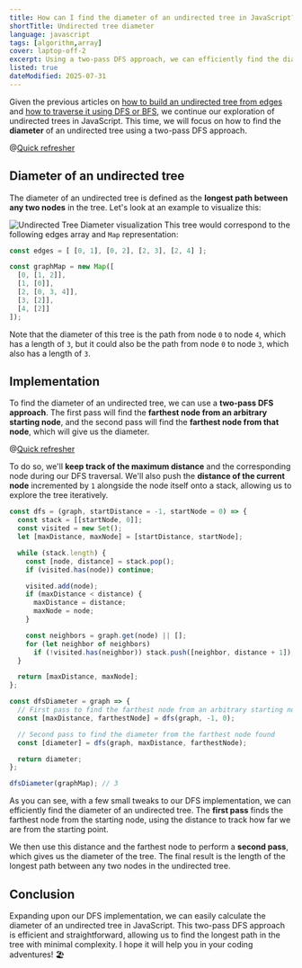 ```yaml
---
title: How can I find the diameter of an undirected tree in JavaScript?
shortTitle: Undirected tree diameter
language: javascript
tags: [algorithm,array]
cover: laptop-off-2
excerpt: Using a two-pass DFS approach, we can efficiently find the diameter of an undirected tree in JavaScript.
listed: true
dateModified: 2025-07-31
---
```


Given the previous articles on [how to build an undirected tree from edges](/js/s/undirected-tree-from-edges) and [how to traverse it using DFS or BFS](/js/s/undirected-tree-dfs-bfs), we continue our exploration of undirected trees in JavaScript. This time, we will focus on how to find the **diameter** of an undirected tree using a two-pass DFS approach.

@[Quick refresher](/js/s/undirected-tree-from-edges)

## Diameter of an undirected tree

The diameter of an undirected tree is defined as the **longest path between any two nodes** in the tree. Let's look at an example to visualize this:

![Undirected Tree Diameter visualization](./illustrations/undirected-tree-diameter.svg)
This tree would correspond to the following edges array and `Map` representation:

```js
const edges = [ [0, 1], [0, 2], [2, 3], [2, 4] ];

const graphMap = new Map([
  [0, [1, 2]],
  [1, [0]],
  [2, [0, 3, 4]],
  [3, [2]],
  [4, [2]]
]);
```

Note that the diameter of this tree is the path from node `0` to node `4`, which has a length of `3`, but it could also be the path from node `0` to node `3`, which also has a length of `3`.

## Implementation

To find the diameter of an undirected tree, we can use a **two-pass DFS approach**. The first pass will find the **farthest node from an arbitrary starting node**, and the second pass will find the **farthest node from that node**, which will give us the diameter.

@[Quick refresher](/js/s/undirected-tree-dfs-bfs#depth-first-search-dfs)

To do so, we'll **keep track of the maximum distance** and the corresponding node during our DFS traversal. We'll also push the **distance of the current node** incremented by `1` alongside the node itself onto a stack, allowing us to explore the tree iteratively.

```js
const dfs = (graph, startDistance = -1, startNode = 0) => {
  const stack = [[startNode, 0]];
  const visited = new Set();
  let [maxDistance, maxNode] = [startDistance, startNode];

  while (stack.length) {
    const [node, distance] = stack.pop();
    if (visited.has(node)) continue;

    visited.add(node);
    if (maxDistance < distance) {
      maxDistance = distance;
      maxNode = node;
    }

    const neighbors = graph.get(node) || [];
    for (let neighbor of neighbors)
      if (!visited.has(neighbor)) stack.push([neighbor, distance + 1]);
  }

  return [maxDistance, maxNode];
};

const dfsDiameter = graph => {
  // First pass to find the farthest node from an arbitrary starting node (0)
  const [maxDistance, farthestNode] = dfs(graph, -1, 0);

  // Second pass to find the diameter from the farthest node found
  const [diameter] = dfs(graph, maxDistance, farthestNode);

  return diameter;
};

dfsDiameter(graphMap); // 3
```

As you can see, with a few small tweaks to our DFS implementation, we can efficiently find the diameter of an undirected tree. The **first pass** finds the farthest node from the starting node, using the distance to track how far we are from the starting point.

We then use this distance and the farthest node to perform a **second pass**, which gives us the diameter of the tree. The final result is the length of the longest path between any two nodes in the undirected tree.

## Conclusion

Expanding upon our DFS implementation, we can easily calculate the diameter of an undirected tree in JavaScript. This two-pass DFS approach is efficient and straightforward, allowing us to find the longest path in the tree with minimal complexity. I hope it will help you in your coding adventures! 🏖️
